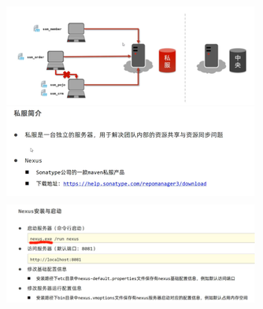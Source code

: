 ![alt text](<assets/12 私服简介与安装/image.png>)
![alt text](<assets/12 私服简介与安装/image-1.png>)

![alt text](<assets/12 私服简介与安装/image-2.png>)